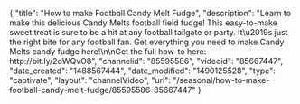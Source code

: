 {
    "title": "How to make Football Candy Melt Fudge",
    "description": "Learn to make this delicious Candy Melts football field fudge! This easy-to-make sweet treat is sure to be a hit at any football tailgate or party. It\u2019s just the right bite for any football fan. Get everything you need to make Candy Melts candy fudge here!\n\nGet the full how-to here: http:\/\/bit.ly\/2dWQvO8",
    "channelid": "85595586",
    "videoid": "85667447",
    "date_created": "1488567444",
    "date_modified": "1490125528",
    "type": "captivate",
    "layout": "channelVideo",
    "url": "\/seasonal\/how-to-make-football-candy-melt-fudge\/85595586-85667447"
}